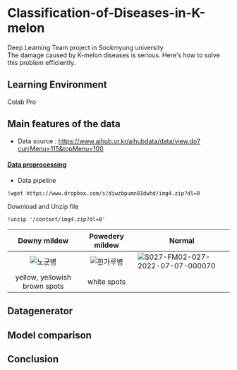 # Classification-of-Diseases-in-K-melon
Deep Learning Team project in Sookmyung university\
The damage caused by K-melon diseases is serious. Here's how to solve this problem efficiently.

## Learning Environment
Colab Pro

## Main features of the data
* Data source : https://www.aihub.or.kr/aihubdata/data/view.do?currMenu=115&topMenu=100
#### [Data proprocessing]()

* Data pipeline
```jupyter notebook
!wget https://www.dropbox.com/s/diwzbpumn81dwhd/img4.zip?dl=0
```
Download and Unzip file

```
!unzip '/content/img4.zip?dl=0'
```
|Downy mildew|Powedery mildew|Normal|
|:---:|:---:|---|
|![노균병](https://github.com/YooJung-Moon/Classification-of-Diseases-in-K-melon/assets/89197996/fc85bd20-7ad4-4ebf-9f72-9143a4c1747c)|![흰가루병](https://github.com/YooJung-Moon/Classification-of-Diseases-in-K-melon/assets/89197996/624487cd-92c9-44d4-bb5a-8676e8301cc8)|![S027-FM02-027-2022-07-07-000070](https://github.com/YooJung-Moon/Classification-of-Diseases-in-K-melon/assets/89197996/e4f96ccd-bcda-47aa-bc62-9633ad233b7d)|
|yellow, yellowish brown spots|white spots|

## Datagenerator

## Model comparison

## Conclusion
